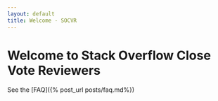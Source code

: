```yaml
---
layout: default
title: Welcome - SOCVR
---
```


# Welcome to Stack Overflow Close Vote Reviewers


See the [FAQ]({% post_url posts/faq.md%})
